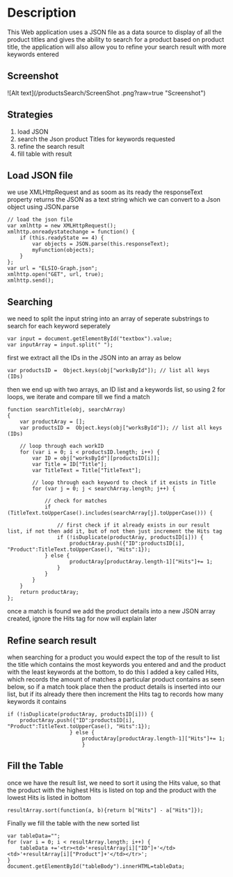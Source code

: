 # Description

This Web application uses a JSON file as a data source to display of all the product titles and gives the ability to search for a product based on product title,
the application will also allow you to refine your search result with more keywords entered


## Screenshot
![Alt text](/productsSearch/ScreenShot .png?raw=true "Screenshot")


## Strategies

1. load JSON
2. search the Json product Titles for keywords requested
3. refine the search result
4. fill table with result


## Load JSON file

we use XMLHttpRequest and as soom as its ready the responseText property returns the JSON as a text string which we can convert to a Json object using JSON.parse

```
// load the json file
var xmlhttp = new XMLHttpRequest();
xmlhttp.onreadystatechange = function() {
	if (this.readyState == 4) {
		var objects = JSON.parse(this.responseText);
		myFunction(objects);
	}
};
var url = "ELSIO-Graph.json";
xmlhttp.open("GET", url, true);
xmlhttp.send();
```


## Searching

we need to split the input string into an array of seperate substrings to search for each keyword seperately

```
var input = document.getElementById("textbox").value;
var inputArray = input.split(" ");
```

first we extract all the IDs in the JSON into an array as below

```
var productsID =  Object.keys(obj["worksById"]); // list all keys (IDs)
```

then we end up with two arrays, an ID list and a keywords list, so using 2 for loops, we iterate and compare till we find a match

```
function searchTitle(obj, searchArray)
{
	var productAray = [];
	var productsID =  Object.keys(obj["worksById"]); // list all keys (IDs)
		
	// loop through each workID 
	for (var i = 0; i < productsID.length; i++) {
		var ID = obj["worksById"][productsID[i]];
		var Title = ID["Title"];
		var TitleText = Title["TitleText"];
			
		// loop through each keyword to check if it exists in Title
		for (var j = 0; j < searchArray.length; j++) {
				
			// check for matches
			if (TitleText.toUpperCase().includes(searchArray[j].toUpperCase())) {
					
				// first check if it already exists in our result list, if not then add it, but of not then just increment the Hits tag
				if (!isDuplicate(productAray, productsID[i])) {	
					productAray.push({"ID":productsID[i], "Product":TitleText.toUpperCase(), "Hits":1});
			} else {		
					productAray[productAray.length-1]["Hits"]+= 1;
				}
			}
		}
	}
	return productAray;
};
```

once a match is found we add the product details into a new JSON array created, ignore the Hits tag for now will explain later


## Refine search result

when searching for a product you would expect the top of the result to list the title which contains the most keywords you entered and and the product with the least keywords at the bottom, to do this I added a key called Hits, which records the amount of matches a particular product contains as seen below, so if a match took place then the product details is inserted into our list, but if its already there then increment the Hits tag to records how many keywords it contains

```
if (!isDuplicate(productAray, productsID[i])) {					
	productAray.push({"ID":productsID[i], "Product":TitleText.toUpperCase(), "Hits":1});
					} else {
						productAray[productAray.length-1]["Hits"]+= 1;
						}
```


## Fill the Table

once we have the result list, we need to sort it using the Hits value, so that the product with the highest Hits is listed on top and the product with the lowest Hits is listed in bottom


```
resultArray.sort(function(a, b){return b["Hits"] - a["Hits"]});
```

Finally we fill the table with the new sorted list

```
var tableData="";
for (var i = 0; i < resultArray.length; i++) {
	tableData +='<tr><td>'+resultArray[i]["ID"]+'</td><td>'+resultArray[i]["Product"]+'</td></tr>';
}
document.getElementById("tableBody").innerHTML=tableData;
```
